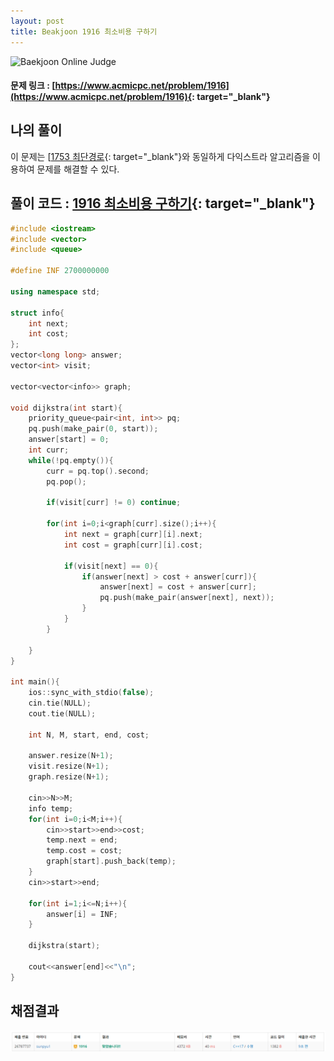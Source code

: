 ```yaml
---
layout: post
title: Beakjoon 1916 최소비용 구하기
---
```


![Baekjoon Online Judge](https://onlinejudgeimages.s3-ap-northeast-1.amazonaws.com/images/boj-og-1200.png)

#### 문제 링크 : [https://www.acmicpc.net/problem/1916](https://www.acmicpc.net/problem/1916){: target="_blank"}


## 나의 풀이   
이 문제는 [[1753 최단경로](https://sun-pyo.github.io/algorithm/2021-02-26-1753){: target="_blank"}와 동일하게 다익스트라 알고리즘을 이용하여 문제를 해결할 수 있다.                       


## 풀이 코드 : [1916 최소비용 구하기](https://github.com/sun-pyo/algorithm/blob/main/Beakjoon/1916.cpp){: target="_blank"}

```c++
#include <iostream>
#include <vector>
#include <queue>

#define INF 2700000000

using namespace std;

struct info{
    int next;
    int cost;
};
vector<long long> answer;
vector<int> visit;

vector<vector<info>> graph;

void dijkstra(int start){
    priority_queue<pair<int, int>> pq;
    pq.push(make_pair(0, start));
    answer[start] = 0;
    int curr;
    while(!pq.empty()){
        curr = pq.top().second;
        pq.pop();
        
        if(visit[curr] != 0) continue;

        for(int i=0;i<graph[curr].size();i++){
            int next = graph[curr][i].next;
            int cost = graph[curr][i].cost;

            if(visit[next] == 0){
                if(answer[next] > cost + answer[curr]){
                    answer[next] = cost + answer[curr];
                    pq.push(make_pair(answer[next], next));
                }
            }
        }

    }
}

int main(){
    ios::sync_with_stdio(false);
    cin.tie(NULL);
    cout.tie(NULL);

    int N, M, start, end, cost;
    
    answer.resize(N+1);
    visit.resize(N+1);
    graph.resize(N+1);

    cin>>N>>M;
    info temp;
    for(int i=0;i<M;i++){
        cin>>start>>end>>cost;
        temp.next = end;
        temp.cost = cost;
        graph[start].push_back(temp);
    }
    cin>>start>>end;

    for(int i=1;i<=N;i++){
        answer[i] = INF;
    }

    dijkstra(start);

    cout<<answer[end]<<"\n";
}
```


## 채점결과
![49993](\algorithm\img\beakjoon_1916.PNG)
